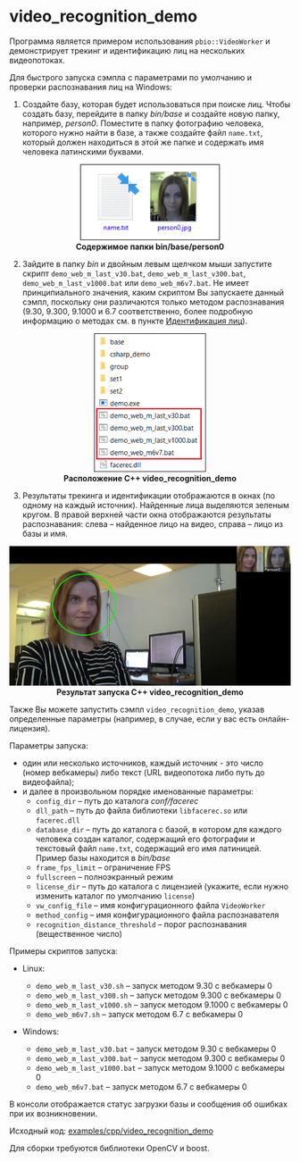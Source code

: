 # video_recognition_demo

Программа является примером использования `pbio::VideoWorker` и демонстрирует трекинг и идентификацию лиц на нескольких видеопотоках.

Для быстрого запуска сэмпла с параметрами по умолчанию и проверки распознавания лиц на Windows:

1. Создайте базу, которая будет использоваться при поиске лиц. Чтобы создать базу, перейдите в папку *bin/base* и создайте новую папку, например, *person0*. Поместите в папку фотографию человека, которого нужно найти в базе, а также создайте файл `name.txt`, который должен находиться в этой же папке и содержать имя человека латинскими буквами.

<p align="center">
<img width="250" src="../../../img/video_rec_base_folder.png"><br>
<b>Содержимое папки bin/base/person0</b>
</p>

2. Зайдите в папку *bin* и двойным левым щелчком мыши запустите скрипт `demo_web_m_last_v30.bat`, `demo_web_m_last_v300.bat`, `demo_web_m_last_v1000.bat` или `demo_web_m6v7.bat`. Не имеет принципиального значения, каким скриптом Вы запускаете данный сэмпл, поскольку они различаются только методом распознавания (9.30, 9.300, 9.1000 и 6.7 соответственно, более подробную информацию о методах см. в пункте [Идентификация лиц](../../development/face_identification.md)).

<p align="center">
<img width="200" src="../../../img/cpp_video_recognition.png"><br>
<b>Расположение C++ video_recognition_demo</b>
</p>

3. Результаты трекинга и идентификации отображаются в окнах (по одному на каждый источник). Найденные лица выделяются зеленым кругом. В правой верхней части окна отображаются результаты распознавания: слева – найденное лицо на видео, справа – лицо из базы и имя.

<p align="center">
<img width="700" src="../../../img/video_rec_demo_result.png"><br>
<b>Результат запуска C++ video_recognition_demo</b>
</p>

Также Вы можете запустить сэмпл `video_recognition_demo`, указав определенные параметры (например, в случае, если у вас есть онлайн-лицензия).

Параметры запуска:

* один или несколько источников, каждый источник - это число (номер вебкамеры) либо текст (URL видеопотока либо путь до видеофайла);
* и далее в произвольном порядке именованные параметры:
    * `config_dir` – путь до каталога *conf/facerec*
    * `dll_path` – путь до файла библиотеки `libfacerec.so` или `facerec.dll`
    * `database_dir` – путь до каталога с базой, в котором для каждого человека создан каталог, содержащий его фотографии и текстовый файл `name.txt`, содержащий его имя латиницей. Пример базы находится в *bin/base*
    * `frame_fps_limit` – ограничение FPS
    * `fullscreen` – полноэкранный режим
    * `license_dir` – путь до каталога с лицензией (укажите, если нужно изменить каталог по умолчанию `license`)
    * `vw_config_file` – имя конфигурационного файла `VideoWorker`
    * `method_config` – имя конфигурационного файла распознавателя
    * `recognition_distance_threshold` – порог распознавания (вещественное число)

Примеры скриптов запуска:

* Linux:
    * `demo_web_m_last_v30.sh` – запуск методом 9.30 с вебкамеры 0
    * `demo_web_m_last_v300.sh` – запуск методом 9.300 с вебкамеры 0
    * `demo_web_m_last_v1000.sh` – запуск методом 9.1000 с вебкамеры 0
    * `demo_web_m6v7.sh` – запуск методом 6.7 с вебкамеры 0

* Windows:
    * `demo_web_m_last_v30.bat` – запуск методом 9.30 с вебкамеры 0
    * `demo_web_m_last_v300.bat` – запуск методом 9.300 с вебкамеры 0
    * `demo_web_m_last_v1000.bat` – запуск методом 9.1000 с вебкамеры 0
    * `demo_web_m6v7.bat` – запуск методом 6.7 с вебкамеры 0

В консоли отображается статус загрузки базы и сообщения об ошибках при их возникновении.

Исходный код: [examples/cpp/video_recognition_demo](../../../../examples/cpp/video_recognition_demo)

Для сборки требуются библиотеки OpenCV и boost.
